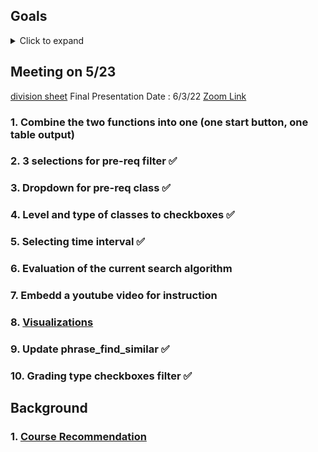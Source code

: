 ## Goals

<details>
<summary>Click to expand</summary>
1. Incorporate the pre-req dataset with the course search algorithm <br>
2. Add more filters to make the course search more specific <br>
a) Incorporate course structure selection in the form of check-boxes instead of the dropdown <br>
b) Incorporate grading option selection in the form of check-boxes <br>
c) Course length should be implemented in a more flexible way (selecting time interval) <br>
d) Incorporate a function to search based on fulfilling certain major requirements <br>
3. Display course description in the search results <br>
4. Find a way to evaluate search performance <br>
5. Find out why the current search algorithm gives inconsistent results <br>
</details>

## Meeting on 5/23

[division sheet](https://docs.google.com/spreadsheets/d/1vzHcyOv2tSic3bjIEvpc66dA_qqefVIqt7mDH3EKP0k/edit#gid=0)
Final Presentation Date : 6/3/22 [Zoom Link](https://ucla.zoom.us/j/93562788865?pwd=OWI5OTd3NHVzdEQ3a2RzOU1NcFBJUT09)

### 1. Combine the two functions into one (one start button, one table output)

### 2. 3 selections for pre-req filter &#9989;

### 3. Dropdown for pre-req class &#9989;

### 4. Level and type of classes to checkboxes &#9989;

### 5. Selecting time interval &#9989;

### 6. Evaluation of the current search algorithm

### 7. Embedd a youtube video for instruction

### 8. [Visualizations](https://stack.dailybruin.com/2017/04/23/department-similarity/)

### 9. Update phrase_find_similar &#9989;

### 10. Grading type checkboxes filter &#9989;

## Background

### 1. [Course Recommendation](https://ieeexplore.ieee.org/document/8088011?figureId=fig5#fig5)
